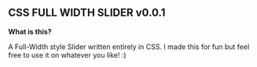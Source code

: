 ## CSS FULL WIDTH SLIDER v0.0.1

**What is this?**

A Full-Width style Slider written entirely in CSS. I made this for fun but feel free to use it on whatever you like! :)

